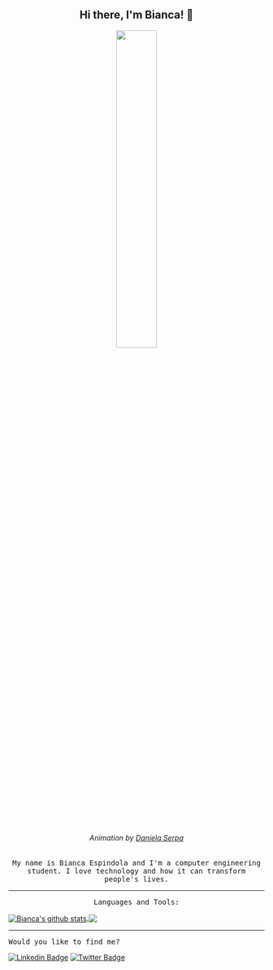 <h2 align="center"> Hi there, I'm Bianca! 👋 <br/></h2> 

<p 
  align="center"><img width=40% src="https://miro.medium.com/max/1600/0*K2WLMTExLyida7OR.gif">
</p>

<h6 
  align="center">Animation by <a href="https://dribbble.com/daniserpa" target="_blank">Daniela Serpa</a>
</h6>

<p align="center"> <samp>
  My name is Bianca Espindola and I'm a computer engineering student. I love technology and how it can transform people's lives. 
</p>
  
-------------------------------------------------------------------------------------

<p align="center"> <samp>
  Languages and Tools:
</p>
  
<a href="https://github.com/biancaespindola/github-readme-stats">
  <img align="center" src="https://github-readme-stats.vercel.app/api?username=biancaespindola&show_icons=true&theme=buefy" alt="Bianca's github stats" />
</a>

<a href="https://github.com/biancaespindola/github-readme-stats">
  <!-- Change the `github-readme-stats.anuraghazra1.vercel.app` to `github-readme-stats.vercel.app`  -->
  <img align="center" src="https://github-readme-stats.vercel.app/api/top-langs/?username=biancaespindola&layout=compact&theme=buefy" />
</a>

------------------------------------------------------------------------------------

<p align="left"> <samp>
  Would you like to find me?
</p>
  
 [![Linkedin Badge](https://img.shields.io/badge/-LinkedIn-blue?style=flat-square&logo=Linkedin&logoColor=white&link=https://www.linkedin.com/in/biancadeespindola)](https://www.linkedin.com/in/biancadeespindola/)
 [![Twitter Badge](https://img.shields.io/badge/-Twitter-1ca0f1?style=flat-square&labelColor=1ca0f1&logo=twitter&logoColor=white&link=https://twitter.com/bibsespindola)](https://twitter.com/bibsespindola)

<!--
**biancaespindola/biancaespindola** is a ✨ _special_ ✨ repository because its `README.md` (this file) appears on your GitHub profile.

Here are some ideas to get you started:

- 🔭 I’m currently working on ...
- 🌱 I’m currently learning ...
- 👯 I’m looking to collaborate on ...
- 🤔 I’m looking for help with ...
- 💬 Ask me about ...
- 📫 How to reach me: ...
- 😄 Pronouns: ...
- ⚡ Fun fact: ...
-->
